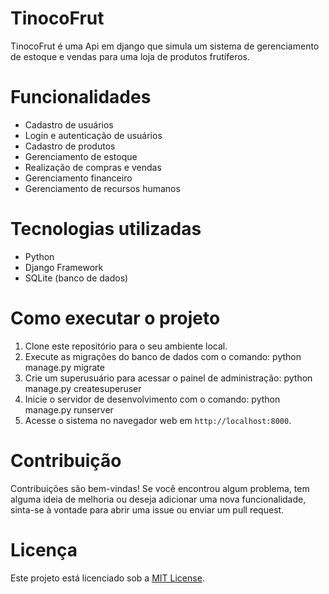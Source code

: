 # TinocoFrut

TinocoFrut é uma Api em django que simula um sistema de gerenciamento de estoque e vendas para uma loja de produtos frutíferos.

# Funcionalidades

- Cadastro de usuários
- Login e autenticação de usuários
- Cadastro de produtos
- Gerenciamento de estoque
- Realização de compras e vendas
- Gerenciamento financeiro
- Gerenciamento de recursos humanos

# Tecnologias utilizadas

- Python
- Django Framework
- SQLite (banco de dados)

# Como executar o projeto

1. Clone este repositório para o seu ambiente local.
2. Execute as migrações do banco de dados com o comando: python manage.py migrate
3. Crie um superusuário para acessar o painel de administração: python manage.py createsuperuser
4. Inicie o servidor de desenvolvimento com o comando: python manage.py runserver
5. Acesse o sistema no navegador web em `http://localhost:8000`.

# Contribuição

Contribuições são bem-vindas! Se você encontrou algum problema, tem alguma ideia de melhoria ou deseja adicionar uma nova funcionalidade, sinta-se à vontade para abrir uma issue ou enviar um pull request.

# Licença

Este projeto está licenciado sob a [MIT License](LICENSE).
